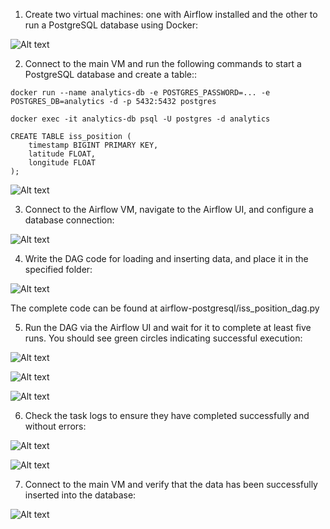 1. Create two virtual machines: one with Airflow installed and the other to run a PostgreSQL database using Docker:

![Alt text]()

2. Connect to the main VM and run the following commands to start a PostgreSQL database and create a table::

```
docker run --name analytics-db -e POSTGRES_PASSWORD=... -e POSTGRES_DB=analytics -d -p 5432:5432 postgres 
```

```
docker exec -it analytics-db psql -U postgres -d analytics
```

```
CREATE TABLE iss_position (
    timestamp BIGINT PRIMARY KEY,
    latitude FLOAT,
    longitude FLOAT
);
```

![Alt text]()

3. Connect to the Airflow VM, navigate to the Airflow UI, and configure a database connection:

![Alt text]()

4. Write the DAG code for loading and inserting data, and place it in the specified folder:

![Alt text]()

The complete code can be found at airflow-postgresql/iss_position_dag.py

5. Run the DAG via the Airflow UI and wait for it to complete at least five runs. You should see green circles indicating successful execution:

![Alt text]()

![Alt text]()

![Alt text]()

6. Check the task logs to ensure they have completed successfully and without errors:

![Alt text]()

![Alt text]()

7. Connect to the main VM and verify that the data has been successfully inserted into the database:

![Alt text]()
